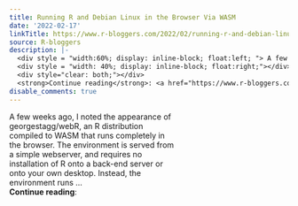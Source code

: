 ```yaml
---
title: Running R and Debian Linux in the Browser Via WASM
date: '2022-02-17'
linkTitle: https://www.r-bloggers.com/2022/02/running-r-and-debian-linux-in-the-browser-via-wasm/
source: R-bloggers
description: |-
  <div style = "width:60%; display: inline-block; float:left; "> A few weeks ago, I noted the appearance of georgestagg/webR, an R distribution compiled to WASM that runs completely in the browser. The environment is served from a simple webserver, and requires no installation of R onto a back-end server or onto your own desktop. Instead, the environment runs ...</div>
  <div style = "width: 40%; display: inline-block; float:right;"></div>
  <div style="clear: both;"></div>
  <strong>Continue reading</strong>: <a href="https://www.r-bloggers.com/2022/02/running-r-and-debian-linux-in-the-browser-via-wasm ...
disable_comments: true
---
```

<div style = "width:60%; display: inline-block; float:left; "> A few weeks ago, I noted the appearance of georgestagg/webR, an R distribution compiled to WASM that runs completely in the browser. The environment is served from a simple webserver, and requires no installation of R onto a back-end server or onto your own desktop. Instead, the environment runs ...</div>
<div style = "width: 40%; display: inline-block; float:right;"></div>
<div style="clear: both;"></div>
<strong>Continue reading</strong>: <a href="https://www.r-bloggers.com/2022/02/running-r-and-debian-linux-in-the-browser-via-wasm ...